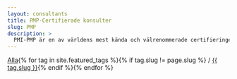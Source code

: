 ```yaml
---
layout: consultants
title: PMP-Certifierade konsulter
slug: PMP
description: >
  PMI-PMP är en av världens mest kända och välrenommerade certifieringen för projektledare. Här nedan kan du se vilka av våra konsulter som är certifierade Project Management Professionals av [Project Management Institute](https://www.pmi.org)
---
```


<a href="/consultants/">Alla</a>{% for tag in site.featured_tags %}{% if tag.slug != page.slug %} / <a href="/tag/{{ tag.slug }}">{{ tag.slug }}</a>{% endif %}{% endfor %}
